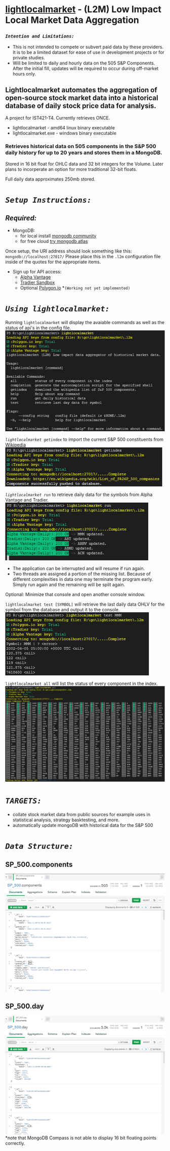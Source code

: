 # [lightlocalmarket](https://github.com/plihelix/l2m) - (L2M) Low Impact Local Market Data Aggregation
### *`Intention and Limitations:`*
* This is not intended to compete or subvert paid data by these providers. It is to be a limited dataset for ease of use in development projects or for private studies.
* Will be limited to daily and hourly data on the 505 S&P Components. After the initial fill, updates will be required to occur during off-market hours only.

## Lightlocalmarket automates the aggregation of open-source stock market data into a historical database of daily stock price data for analysis.

A project for IST421-T4.
Currently retrieves ONCE.

* lightlocalmarket - amd64 linux binary executable
* lightlocalmarket.exe - windows binary executable

### Retrieves historical data on 505 components in the S&P 500 daily history for up to 20 years and stores them in a MongoDB.
Stored in 16 bit float for OHLC data and 32 bit integers for the Volume. Later plans to incorperate an option for more traditional 32-bit floats.

Full daily data approximates 250mb stored.
# *`Setup Instructions:`*
## *Required:*
* MongoDB:
	* for local install [mongodb community](https://www.mongodb.com/try/download/community)
	* for free cloud [try mongodb atlas](https://www.mongodb.com/try)

Once setup, the URI address should look something like this: `mongodb://localhost:27017/`
Please place this in the `.l2m` configuration file inside of the quotes for the appropriate items.
* Sign up for API access:
	* [Alpha Vantage](https://www.alphavantage.co/support/#api-key)
	* [Tradier Sandbox](https://developer.tradier.com/user/sign_up)
	* Optional [Polygon.io](https://polygon.io/) *`(Working not yet implemented)`

# *`Using lightlocalmarket:`*
Running `lightlocalmarket` will display the avaiable commands as well as the status of api's in the config file.
<img src="assets/BasicRun.png">

*`lightlocalmarket getindex`* to import the current S&P 500 constituents from [Wikipedia](https://en.wikipedia.org/wiki/List_of_S%26P_500_companies)
<img src="assets/getindex.png">

*`lightlocalmarket run`* to retrieve daily data for the symbols from Alpha Vantage and Tradier.
<img src="assets/Initial_Run.png">
* The application can be interrupted and will resume if run again.
* Two threads are assigned a portion of the missing list. Because of different complexities in data one may terminate the program early. Simply run again and the remaining will be split again.

Optional: Minimize that console and open another console window.

`lightlocalmarket test [SYMBOL]` will retrieve the last daily data OHLV for the symbol from the database and output it to the console.
<img src="assets/dataretrieval_test.png">

`lightlocalmarket all` will list the status of every component in the index.
<img src="assets/all_downloadinprogress.png">

# *`TARGETS:`*
* collate stock market data from public sources for example uses in statistical analysis, strategy basktesting, and more.
* automatically update mongoDB with historical data for the S&P 500
# *`Data Structure:`*
## SP_500.components
<img src="assets/components_datastructure.png">

## SP_500.day
<img src="assets/day_datastructure.png">
*note that MongoDB Compass is not able to display 16 bit floating points correctly.
